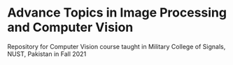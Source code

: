 # Advance Topics in Image Processing and Computer Vision
Repository for Computer Vision course taught in Military College of Signals, NUST, Pakistan in Fall 2021
